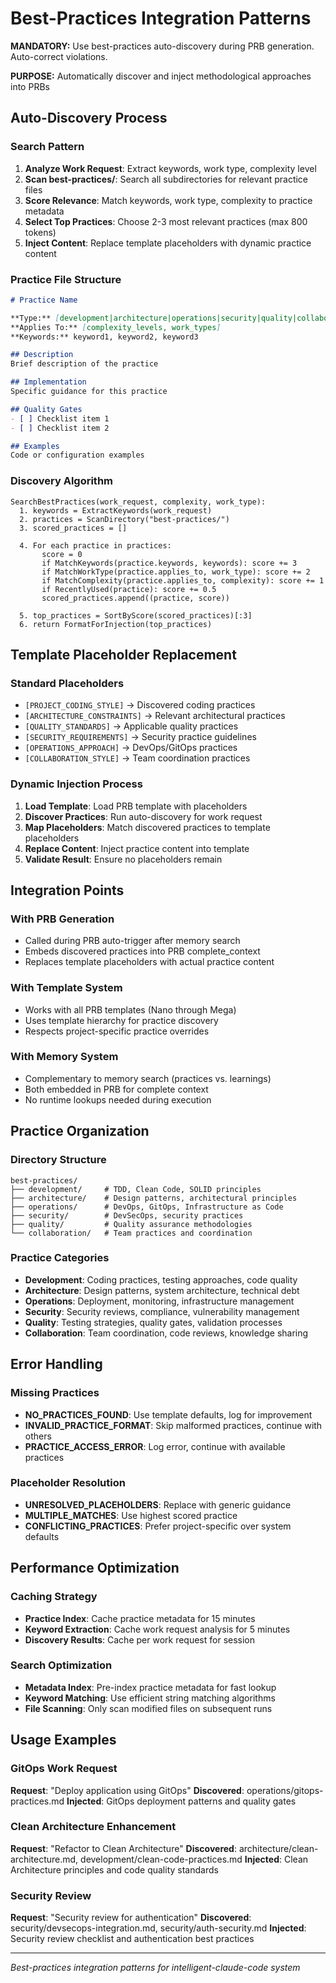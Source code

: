 # Best-Practices Integration Patterns

**MANDATORY:** Use best-practices auto-discovery during PRB generation. Auto-correct violations.

**PURPOSE:** Automatically discover and inject methodological approaches into PRBs

## Auto-Discovery Process

### Search Pattern
1. **Analyze Work Request**: Extract keywords, work type, complexity level
2. **Scan best-practices/**: Search all subdirectories for relevant practice files
3. **Score Relevance**: Match keywords, work type, complexity to practice metadata
4. **Select Top Practices**: Choose 2-3 most relevant practices (max 800 tokens)
5. **Inject Content**: Replace template placeholders with dynamic practice content

### Practice File Structure
```markdown
# Practice Name

**Type:** [development|architecture|operations|security|quality|collaboration]
**Applies To:** [complexity_levels, work_types]
**Keywords:** keyword1, keyword2, keyword3

## Description
Brief description of the practice

## Implementation
Specific guidance for this practice

## Quality Gates
- [ ] Checklist item 1
- [ ] Checklist item 2

## Examples
Code or configuration examples
```

### Discovery Algorithm
```
SearchBestPractices(work_request, complexity, work_type):
  1. keywords = ExtractKeywords(work_request)
  2. practices = ScanDirectory("best-practices/")
  3. scored_practices = []
  
  4. For each practice in practices:
       score = 0
       if MatchKeywords(practice.keywords, keywords): score += 3
       if MatchWorkType(practice.applies_to, work_type): score += 2
       if MatchComplexity(practice.applies_to, complexity): score += 1
       if RecentlyUsed(practice): score += 0.5
       scored_practices.append((practice, score))
  
  5. top_practices = SortByScore(scored_practices)[:3]
  6. return FormatForInjection(top_practices)
```

## Template Placeholder Replacement

### Standard Placeholders
- `[PROJECT_CODING_STYLE]` → Discovered coding practices
- `[ARCHITECTURE_CONSTRAINTS]` → Relevant architectural practices
- `[QUALITY_STANDARDS]` → Applicable quality practices
- `[SECURITY_REQUIREMENTS]` → Security practice guidelines
- `[OPERATIONS_APPROACH]` → DevOps/GitOps practices
- `[COLLABORATION_STYLE]` → Team coordination practices

### Dynamic Injection Process
1. **Load Template**: Load PRB template with placeholders
2. **Discover Practices**: Run auto-discovery for work request
3. **Map Placeholders**: Match discovered practices to template placeholders
4. **Replace Content**: Inject practice content into template
5. **Validate Result**: Ensure no placeholders remain

## Integration Points

### With PRB Generation
- Called during PRB auto-trigger after memory search
- Embeds discovered practices into PRB complete_context
- Replaces template placeholders with actual practice content

### With Template System
- Works with all PRB templates (Nano through Mega)
- Uses template hierarchy for practice discovery
- Respects project-specific practice overrides

### With Memory System
- Complementary to memory search (practices vs. learnings)
- Both embedded in PRB for complete context
- No runtime lookups needed during execution

## Practice Organization

### Directory Structure
```
best-practices/
├── development/     # TDD, Clean Code, SOLID principles
├── architecture/    # Design patterns, architectural principles
├── operations/      # DevOps, GitOps, Infrastructure as Code
├── security/        # DevSecOps, security practices
├── quality/         # Quality assurance methodologies
└── collaboration/   # Team practices and coordination
```

### Practice Categories
- **Development**: Coding practices, testing approaches, code quality
- **Architecture**: Design patterns, system architecture, technical debt
- **Operations**: Deployment, monitoring, infrastructure management
- **Security**: Security reviews, compliance, vulnerability management
- **Quality**: Testing strategies, quality gates, validation processes
- **Collaboration**: Team coordination, code reviews, knowledge sharing

## Error Handling

### Missing Practices
- **NO_PRACTICES_FOUND**: Use template defaults, log for improvement
- **INVALID_PRACTICE_FORMAT**: Skip malformed practices, continue with others
- **PRACTICE_ACCESS_ERROR**: Log error, continue with available practices

### Placeholder Resolution
- **UNRESOLVED_PLACEHOLDERS**: Replace with generic guidance
- **MULTIPLE_MATCHES**: Use highest scored practice
- **CONFLICTING_PRACTICES**: Prefer project-specific over system defaults

## Performance Optimization

### Caching Strategy
- **Practice Index**: Cache practice metadata for 15 minutes
- **Keyword Extraction**: Cache work request analysis for 5 minutes
- **Discovery Results**: Cache per work request for session

### Search Optimization
- **Metadata Index**: Pre-index practice metadata for fast lookup
- **Keyword Matching**: Use efficient string matching algorithms
- **File Scanning**: Only scan modified files on subsequent runs

## Usage Examples

### GitOps Work Request
**Request**: "Deploy application using GitOps"
**Discovered**: operations/gitops-practices.md
**Injected**: GitOps deployment patterns and quality gates

### Clean Architecture Enhancement
**Request**: "Refactor to Clean Architecture"
**Discovered**: architecture/clean-architecture.md, development/clean-code-practices.md
**Injected**: Clean Architecture principles and code quality standards

### Security Review
**Request**: "Security review for authentication"
**Discovered**: security/devsecops-integration.md, security/auth-security.md
**Injected**: Security review checklist and authentication best practices

---
*Best-practices integration patterns for intelligent-claude-code system*